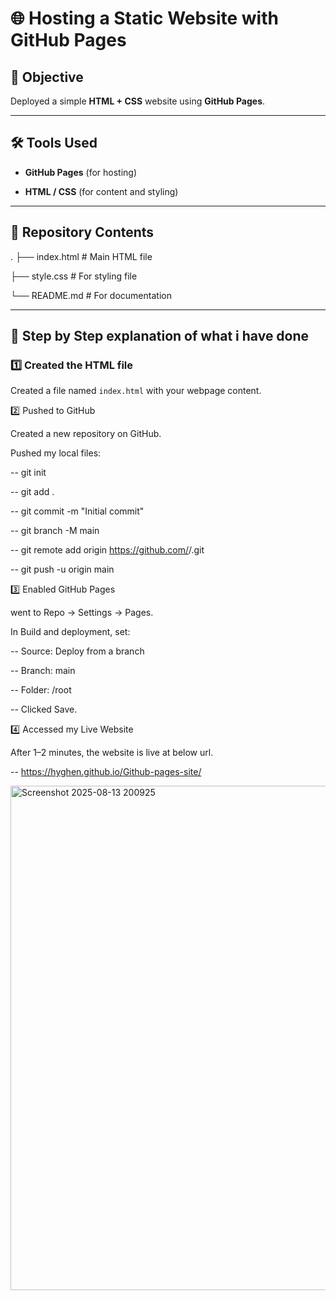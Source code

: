 # 🌐 Hosting a Static Website with GitHub Pages

## 📌 Objective

Deployed a simple **HTML + CSS** website using **GitHub Pages**.

---

## 🛠 Tools Used

- **GitHub Pages** (for hosting)

- **HTML / CSS** (for content and styling)

---

## 📂 Repository Contents
.
├── index.html    # Main HTML file

├── style.css     # For styling file

└── README.md     # For documentation

---

## 🚀 Step by Step explanation of what i have done 

### 1️⃣ Created the HTML file

Created a file named `index.html` with your webpage content. 

2️⃣ Pushed to GitHub

Created a new repository on GitHub.

Pushed my local files:

-- git init

-- git add .

-- git commit -m "Initial commit"

-- git branch -M main

-- git remote add origin https://github.com/<username>/<repo>.git

-- git push -u origin main

3️⃣ Enabled GitHub Pages

went to Repo → Settings → Pages.

In Build and deployment, set:

-- Source: Deploy from a branch

-- Branch: main

-- Folder: /root

-- Clicked Save.

4️⃣ Accessed my Live Website

After 1–2 minutes, the website is live at below url.

-- https://hyghen.github.io/Github-pages-site/

<img width="1315" height="807" alt="Screenshot 2025-08-13 200925" src="https://github.com/user-attachments/assets/81e0879b-beed-49fa-8648-19e47c06b026" />

